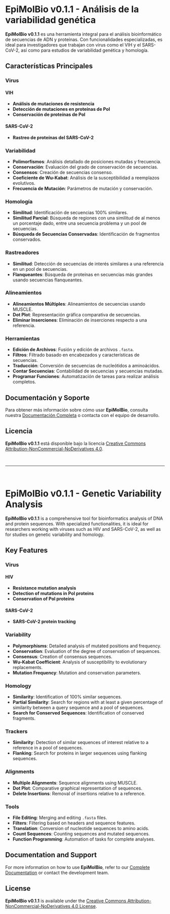# EpiMolBio v0.1.1 - Análisis de la variabilidad genética

**EpiMolBio v0.1.1** es una herramienta integral para el análisis bioinformático de secuencias de ADN y proteínas. Con funcionalidades especializadas, es ideal para investigadores que trabajan con virus como el VIH y el SARS-CoV-2, así como para estudios de variabilidad genética y homología.

## Características Principales

### Virus

#### VIH

- **Análisis de mutaciones de resistencia**
- **Detección de mutaciones en proteínas de Pol**
- **Conservación de proteínas de Pol**

#### SARS-CoV-2

- **Rastreo de proteínas del SARS-CoV-2**

### Variabilidad

- **Polimorfismos**: Análisis detallado de posiciones mutadas y frecuencia.
- **Conservación**: Evaluación del grado de conservación de secuencias.
- **Consensos**: Creación de secuencias consenso.
- **Coeficiente de Wu-Kabat**: Análisis de la susceptibilidad a reemplazos evolutivos.
- **Frecuencia de Mutación**: Parámetros de mutación y conservación.

### Homología

- **Similitud**: Identificación de secuencias 100% similares.
- **Similitud Parcial**: Búsqueda de regiones con una similitud de al menos un porcentaje dado, entre una secuencia problema y un pool de secuencias.
- **Búsqueda de Secuencias Conservadas**: Identificación de fragmentos conservados.

### Rastreadores

- **Similitud**: Detección de secuencias de interés similares a una referencia en un pool de secuencias.
- **Flanqueantes**: Búsqueda de proteínas en secuencias más grandes usando secuencias flanqueantes.

### Alineamientos

- **Alineamientos Múltiples**: Alineamientos de secuencias usando MUSCLE.
- **Dot Plot**: Representación gráfica comparativa de secuencias.
- **Eliminar Inserciones**: Eliminación de inserciones respecto a una referencia.

### Herramientas

- **Edición de Archivos**: Fusión y edición de archivos `.fasta`.
- **Filtros**: Filtrado basado en encabezados y características de secuencias.
- **Traducción**: Conversión de secuencias de nucleótidos a aminoácidos.
- **Contar Secuencias**: Contabilidad de secuencias y secuencias mutadas.
- **Programar Funciones**: Automatización de tareas para realizar análisis completos.

## Documentación y Soporte

Para obtener más información sobre cómo usar **EpiMolBio**, consulta nuestra [Documentación Completa](https://epimolbio.com/) o contacta con el equipo de desarrollo.

## Licencia

**EpiMolBio v0.1.1** está disponible bajo la licencia [Creative Commons Attribution-NonCommercial-NoDerivatives 4.0](https://creativecommons.org/licenses/by-nc-nd/4.0/).

<br>

---

<br>

# EpiMolBio v0.1.1 - Genetic Variability Analysis

**EpiMolBio v0.1.1** is a comprehensive tool for bioinformatics analysis of DNA and protein sequences. With specialized functionalities, it is ideal for researchers working with viruses such as HIV and SARS-CoV-2, as well as for studies on genetic variability and homology.

## Key Features

### Virus

#### HIV

- **Resistance mutation analysis**
- **Detection of mutations in Pol proteins**
- **Conservation of Pol proteins**

#### SARS-CoV-2

- **SARS-CoV-2 protein tracking**

### Variability

- **Polymorphisms**: Detailed analysis of mutated positions and frequency.
- **Conservation**: Evaluation of the degree of conservation of sequences.
- **Consensus**: Creation of consensus sequences.
- **Wu-Kabat Coefficient**: Analysis of susceptibility to evolutionary replacements.
- **Mutation Frequency**: Mutation and conservation parameters.

### Homology

- **Similarity**: Identification of 100% similar sequences.
- **Partial Similarity**: Search for regions with at least a given percentage of similarity between a query sequence and a pool of sequences.
- **Search for Conserved Sequences**: Identification of conserved fragments.

### Trackers

- **Similarity**: Detection of similar sequences of interest relative to a reference in a pool of sequences.
- **Flanking**: Search for proteins in larger sequences using flanking sequences.

### Alignments

- **Multiple Alignments**: Sequence alignments using MUSCLE.
- **Dot Plot**: Comparative graphical representation of sequences.
- **Delete Insertions**: Removal of insertions relative to a reference.

### Tools

- **File Editing**: Merging and editing `.fasta` files.
- **Filters**: Filtering based on headers and sequence features.
- **Translation**: Conversion of nucleotide sequences to amino acids.
- **Count Sequences**: Counting sequences and mutated sequences.
- **Function Programming**: Automation of tasks for complete analyses.

## Documentation and Support

For more information on how to use **EpiMolBio**, refer to our [Complete Documentation](https://epimolbio.com/) or contact the development team.

## License

**EpiMolBio v0.1.1** is available under the [Creative Commons Attribution-NonCommercial-NoDerivatives 4.0 License](https://creativecommons.org/licenses/by-nc-nd/4.0/).

